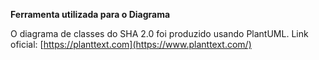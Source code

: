 **Ferramenta utilizada para o Diagrama**

O diagrama de classes do SHA 2.0 foi produzido usando PlantUML.
Link oficial: [https://planttext.com](https://www.planttext.com/)

